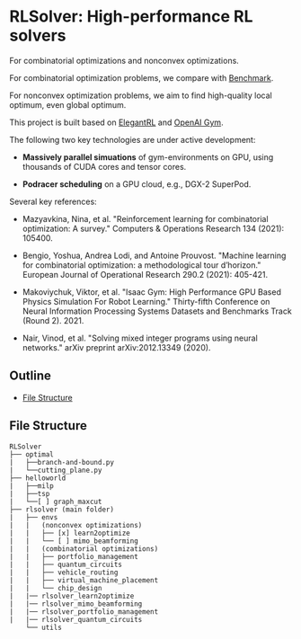 # RLSolver: High-performance RL solvers

For combinatorial optimizations and nonconvex optimizations.

For combinatorial optimization problems, we compare with [Benchmark](http://plato.asu.edu/bench.html).

For nonconvex optimization problems, we aim to find high-quality local optimum, even global optimum.

This project is built based on [ElegantRL](https://github.com/AI4Finance-Foundation/ElegantRL) and [OpenAI Gym](https://github.com/openai/gym).

The following two key technologies are under active development: 

- **Massively parallel simuations** of gym-environments on GPU, using thousands of CUDA cores and tensor cores.

- **Podracer scheduling** on a GPU cloud, e.g., DGX-2 SuperPod.

Several key references:

- Mazyavkina, Nina, et al. "Reinforcement learning for combinatorial optimization: A survey." Computers & Operations Research 134 (2021): 105400.

- Bengio, Yoshua, Andrea Lodi, and Antoine Prouvost. "Machine learning for combinatorial optimization: a methodological tour d’horizon." European Journal of Operational Research 290.2 (2021): 405-421.

- Makoviychuk, Viktor, et al. "Isaac Gym: High Performance GPU Based Physics Simulation For Robot Learning." Thirty-fifth Conference on Neural Information Processing Systems Datasets and Benchmarks Track (Round 2). 2021.

- Nair, Vinod, et al. "Solving mixed integer programs using neural networks." arXiv preprint arXiv:2012.13349 (2020).


## Outline

- [File Structure](#File-Structure)

## File Structure

```
RLSolver
├── optimal
|   ├──branch-and-bound.py
|   └──cutting_plane.py
├── helloworld
|   ├──milp
|   ├──tsp
|   └──[ ] graph_maxcut
├── rlsolver (main folder)
|   ├── envs
|   |   (nonconvex optimizations)
|   |   ├── [x] learn2optimize
|   |   └── [ ] mimo_beamforming 
|   |   (combinatorial optimizations)
|   |   ├── portfolio_management
|   |   ├── quantum_circuits
|   |   ├── vehicle_routing
|   |   ├── virtual_machine_placement
|   |   └── chip_design
|   |── rlsolver_learn2optimize
|   |── rlsolver_mimo_beamforming
|   |── rlsolver_portfolio_management
|   |── rlsolver_quantum_circuits
    └── utils


```
